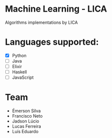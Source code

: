 # Machine Learning - LICA
Algorithms implementations by LICA

# Languages supported: 
 - [X] Python
 - [ ] Java 
 - [ ] Elixir 
 - [ ] Haskell 
 - [ ] JavaScript 

# Team 
 * Émerson Silva
 * Francisco Neto 
 * Jadson Lúcio 
 * Lucas Ferreira 
 * Luís Eduardo 


